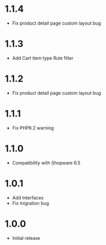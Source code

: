 # 1.1.4
- Fix product detail page custom layout bug

# 1.1.3
- Add Cart item type Rule filter

# 1.1.2
- Fix product detail page custom layout bug

# 1.1.1
- Fix PHP8.2 warning

# 1.1.0
- Compatibility with Shopware 6.5

# 1.0.1
- Add Interfaces
- Fix migration bug

# 1.0.0
- Initial release
